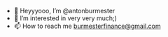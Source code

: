 - 👋 Heyyyooo, I’m @antonburmester
- 👀 I’m interested in very very much;)
- 📫 How to reach me burmesterfinance@gmail.com
